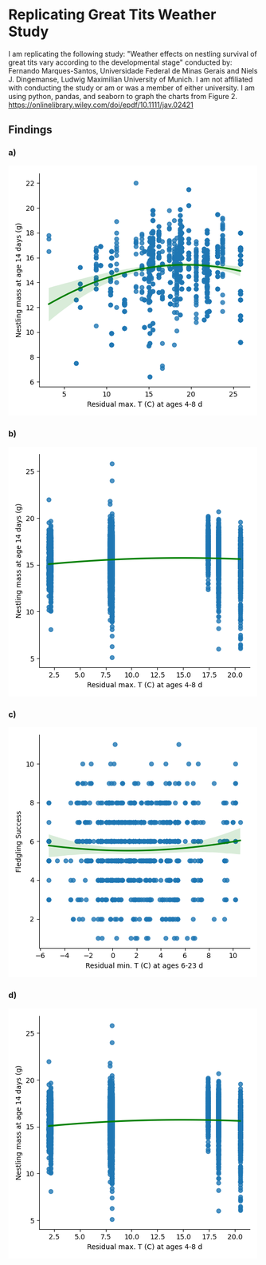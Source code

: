 # Replicating Great Tits Weather Study
I am replicating the following study: "Weather effects on nestling survival of great tits vary according to the developmental stage" conducted by:
Fernando Marques-Santos, Universidade Federal de Minas Gerais and
Niels J. Dingemanse,  Ludwig Maximilian University of Munich.
I am not affiliated with conducting the study or am or was a member of either university.
I am using python, pandas, and seaborn to graph the charts from Figure 2. https://onlinelibrary.wiley.com/doi/epdf/10.1111/jav.02421
## Findings

### a)

![a](images/a.png)

### b)

![b](images/b.png)

### c)

![c](images/c.png)

### d)

![d](images/d.png)
